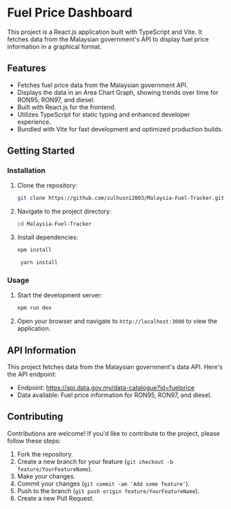 # Fuel Price Dashboard

This project is a React.js application built with TypeScript and Vite. It fetches data from the Malaysian government's API to display fuel price information in a graphical format.

## Features

- Fetches fuel price data from the Malaysian government API.
- Displays the data in an Area Chart Graph, showing trends over time for RON95, RON97, and diesel.
- Built with React.js for the frontend.
- Utilizes TypeScript for static typing and enhanced developer experience.
- Bundled with Vite for fast development and optimized production builds.

## Getting Started

### Installation

1. Clone the repository:

    ```bash
    git clone https://github.com/zulhusni2003/Malaysia-Fuel-Tracker.git
    ```

2. Navigate to the project directory:

    ```bash
    cd Malaysia-Fuel-Tracker
    ```

3. Install dependencies:

    ```bash
    npm install
    ```
   ```bash
    yarn install
    ```

### Usage

1. Start the development server:

    ```bash
    npm run dev
    ```

2. Open your browser and navigate to `http://localhost:3000` to view the application.

## API Information

This project fetches data from the Malaysian government's data API. Here's the API endpoint:

- Endpoint: https://api.data.gov.my/data-catalogue?id=fuelprice
- Data available: Fuel price information for RON95, RON97, and diesel.

## Contributing

Contributions are welcome! If you'd like to contribute to the project, please follow these steps:

1. Fork the repository.
2. Create a new branch for your feature (`git checkout -b feature/YourFeatureName`).
3. Make your changes.
4. Commit your changes (`git commit -am 'Add some feature'`).
5. Push to the branch (`git push origin feature/YourFeatureName`).
6. Create a new Pull Request.
